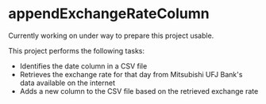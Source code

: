# appendExchangeRateColumn

Currently working on under way to prepare this project usable.

This project performs the following tasks:
- Identifies the date column in a CSV file
- Retrieves the exchange rate for that day from Mitsubishi UFJ Bank's data available on the internet
- Adds a new column to the CSV file based on the retrieved exchange rate
